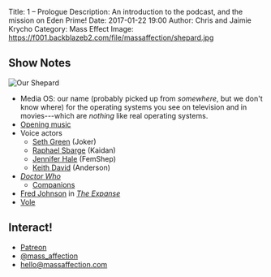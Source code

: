 Title: 1 – Prologue
Description: An introduction to the podcast, and the mission on Eden Prime!
Date: 2017-01-22 19:00
Author: Chris and Jaimie Krycho
Category: Mass Effect
Image: https://f001.backblazeb2.com/file/massaffection/shepard.jpg

## Show Notes

![Our Shepard](https://f001.backblazeb2.com/file/massaffection/shepard.jpg "Shepard screenshot")

- Media OS: our name (probably picked up from *somewhere*, but we don't know where) for the operating systems you see on television and in movies---which are *nothing* like real operating systems.
- [Opening music](https://soundcloud.com/chriskrycho/mass-affection-theme)
- Voice actors
    - [Seth Green](https://en.wikipedia.org/wiki/Seth_Green) (Joker)
    - [Raphael Sbarge](https://en.wikipedia.org/wiki/Raphael_Sbarge) (Kaidan)
    - [Jennifer Hale](https://en.wikipedia.org/wiki/Jennifer_Hale) (FemShep)
    - [Keith David](https://en.wikipedia.org/wiki/Keith_David) (Anderson)
- [_Doctor Who_](http://www.bbc.co.uk/programmes/b006q2x0)
    - [Companions](https://en.wikipedia.org/wiki/Companion_(Doctor_Who))
- [Fred Johnson](http://expanse.wikia.com/wiki/Fred_Johnson_(Books)) in [_The Expanse_](http://www.syfy.com/theexpanse)
- [Vole](https://en.wikipedia.org/wiki/Vole)


## Interact!

- [Patreon](https://www.patreon.com/massaffection)
- [@mass_affection](https://twitter.com/mass_affection)
- [hello@massaffection.com](mailto:hello@massaffection.com)
